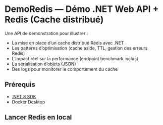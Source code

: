 # DemoRedis — Démo .NET Web API + Redis (Cache distribué)

Une API de démonstration pour illustrer :
- La mise en place d’un cache distribué Redis avec .NET
- Les patterns d’optimisation (cache aside, TTL, gestion des erreurs Redis)
- L’impact réel sur la performance (endpoint benchmark inclus)
- La sérialisation d’objets (JSON)
- Des logs pour monitorer le comportement du cache

## Prérequis

- [.NET 8 SDK](https://dotnet.microsoft.com/download)
- [Docker Desktop](https://www.docker.com/products/docker-desktop)

## Lancer Redis en local
